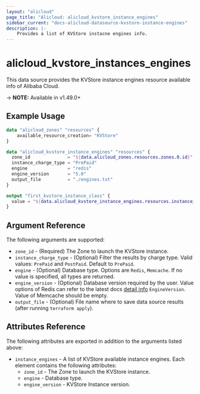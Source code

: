 ```yaml
---
layout: "alicloud"
page_title: "Alicloud: alicloud_kvstore_instance_engines"
sidebar_current: "docs-alicloud-datasource-kvstore-instance-engines"
description: |-
    Provides a list of KVStore instacne engines info.
---
```


# alicloud\_kvstore\_instances\_engines

This data source provides the KVStore instance engines resource available info of Alibaba Cloud.

-> **NOTE:** Available in v1.49.0+

## Example Usage

```tf
data "alicloud_zones" "resources" {
	available_resource_creation= "KVStore"
}

data "alicloud_kvstore_instance_engines" "resources" {
  zone_id              = "${data.alicloud_zones.resources.zones.0.id}"
  instance_charge_type = "PrePaid"
  engine               = "redis"
  engine_version       = "5.0"
  output_file          = "./engines.txt"
}

output "first_kvstore_instance_class" {
  value = "${data.alicloud_kvstore_instance_engines.resources.instance_engines.0.engine}"
}
```

## Argument Reference

The following arguments are supported:

* `zone_id` - (Required) The Zone to launch the KVStore instance.
* `instance_charge_type` - (Optional) Filter the results by charge type. Valid values: `PrePaid` and `PostPaid`. Default to `PrePaid`.
* `engine` - (Optional) Database type. Options are `Redis`, `Memcache`. If no value is specified, all types are returned.
* `engine_version` - (Optional) Database version required by the user. Value options of Redis can refer to the latest docs [detail info](https://www.alibabacloud.com/help/doc-detail/60873.htm) `EngineVersion`. Value of Memcache should be empty.
* `output_file` - (Optional) File name where to save data source results (after running `terraform apply`).

## Attributes Reference

The following attributes are exported in addition to the arguments listed above:

* `instance_engines` - A list of KVStore available instance engines. Each element contains the following attributes:
    * `zone_id` - The Zone to launch the KVStore instance.
    * `engine` - Database type.
    * `engine_version` - KVStore Instance version.
